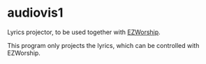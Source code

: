 # audiovis1

Lyrics projector, to be used together with [EZWorship](https://github.com/HizkiFW/EZWorship).

This program only projects the lyrics, which can be controlled with EZWorship.
